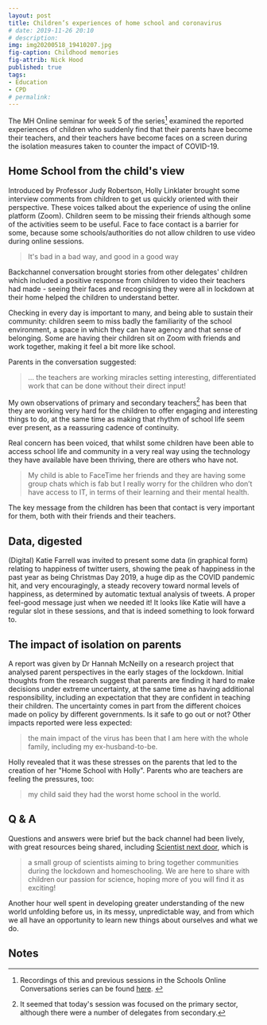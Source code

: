 ```yaml
---
layout: post
title: Children’s experiences of home school and coronavirus
# date: 2019-11-26 20:10
# description: 
img: img20200518_19410207.jpg
fig-caption: Childhood memories
fig-attrib: Nick Hood
published: true
tags:
- Education
- CPD
# permalink:
---
```

The MH Online seminar for week 5 of the series[^rec] examined the reported experiences of children who suddenly find that their parents have become their teachers, and their teachers have become faces on a screen during the isolation measures taken to counter the impact of COVID-19.

## Home School from the child's view
Introduced by Professor Judy Robertson, Holly Linklater brought some interview comments from children to get us quickly oriented with their perspective. These voices talked about the experience of using the online platform (Zoom). Children seem to be missing their friends although some of the activities seem to be useful. Face to face contact is a barrier for some, because some schools/authorities do not allow children to use video during online sessions.

> It's bad in a bad way, and good in a good way

Backchannel conversation brought stories from other delegates' children which included a positive response from children to video their teachers had made - seeing their faces and recognising they were all in lockdown at their home helped the children to understand better.

Checking in every day is important to many, and being able to sustain their community: children seem to miss badly the familiarity of the school environment, a space in which they can have agency and that sense of belonging. Some are having their children sit on Zoom with friends and work together, making it feel a bit more like school.

Parents in the conversation suggested:

> ... the teachers are working miracles setting interesting, differentiated work that can be done without their direct input!

My own observations of primary and secondary teachers[^ayesbut] has been that they are working very hard for the children to offer engaging and interesting things to do, at the same time as making that rhythm of school life seem ever present, as a reassuring cadence of continuity.

[^ayesbut]: It seemed that today's session was focused on the primary sector, although there were a number of delegates from secondary.

Real concern has been voiced, that whilst some children have been able to access school life and community in a very real way using the technology they have available have been thriving, there are others who have not.

> My child is able to FaceTime her friends and they are having some group chats which is fab but I really worry for the children who don’t have access to IT, in terms of their learning and their mental health.

The key message from the children has been that contact is very important for them, both with their friends and their teachers. 

## Data, digested
(Digital) Katie Farrell was invited to present some data (in graphical form) relating to happiness of twitter users, showing the peak of happiness in the past year as being Christmas Day 2019, a huge dip as the COVID pandemic hit, and very encouragingly, a steady recovery toward normal levels of happiness, as determined by automatic textual analysis of tweets. A proper feel-good message just when we needed it! It looks like Katie will have a regular slot in these sessions, and that is indeed something to look forward to.

## The impact of isolation on parents
A report was given by Dr Hannah McNeilly on a research project that analysed parent perspectives in the early stages of the lockdown. Initial thoughts from the research suggest that parents are finding it hard to make decisions under extreme uncertainty, at the same time as having additional responsibility, including an expectation that they are confident in teaching their children. The uncertainty comes in part from the different choices made on policy by different governments. Is it safe to go out or not? Other impacts reported were less expected:

> the main impact of the virus has been that I am here with the whole family, including my ex-husband-to-be.

Holly revealed that it was these stresses on the parents that led to the creation of her "Home School with Holly". Parents who are teachers are feeling the pressures, too: 

> my child said they had the worst home school in the world. 

## Q & A
Questions and answers were brief but the back channel had been lively, with great resources being shared, including [Scientist next door](https://www.scientist-next-door.org/), which is 

> a small group of scientists aiming to bring together communities during the lockdown and homeschooling. We are here to share with children our passion for science, hoping more of you will find it as exciting!

Another hour well spent in developing greater understanding of the new world unfolding before us, in its messy, unpredictable way, and from which we all have an opportunity to learn new things about ourselves and what we do.

## Notes
[^rec]: Recordings of this and previous sessions in the Schools Online Conversations series can be found [here](http://schoolsonline.education.ed.ac.uk/schools-online-conversations/). 